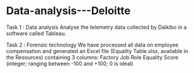 # Data-analysis---Deloitte
Task 1 : Data analysis
Analyse the telemetry data collected by Daikibo in a software called Tableau.

Task 2 : Forensic technology
We have processed all data on employee compensation and generated an Excel file (Equality Table.xlsx, available in the Resources) containing 3 columns:
Factory
Job Role
Equality Score (integer; ranging between -100 and +100; 0 is ideal)

